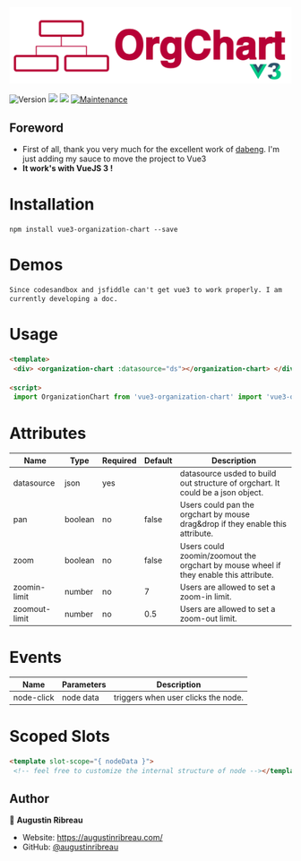 ![OrgChart](./src/assets/logo.png)

<div style="display-flex flex-row">  
  <img alt="Version" src="https://img.shields.io/badge/version-1.8.0-blue.svg?cacheSeconds=2592000" />  
  <img src="https://img.shields.io/badge/npm-%3E%3D5.5.0-blue.svg" />  
  <img src="https://img.shields.io/badge/node-%3E%3D9.3.0-blue.svg" />  
  <a href="https://github.com/augustinribreau/vue3-organization-chart/graphs/commit-activity" target="_blank">  
    <img alt="Maintenance" src="https://img.shields.io/badge/Maintained%3F-yes-green.svg" />  
  </a> 

## Foreword
- First of all, thank you very much for the excellent work of [dabeng](https://github.com/dabeng). I'm just adding my sauce to move the project to Vue3
- **It work's with VueJS 3 !**

# Installation
```  
npm install vue3-organization-chart --save  
```  

# Demos
```  
Since codesandbox and jsfiddle can't get vue3 to work properly. I am currently developing a doc.  
```  

# Usage
```html  
<template>  
 <div> <organization-chart :datasource="ds"></organization-chart> </div></template>  
  
<script>  
 import OrganizationChart from 'vue3-organization-chart' import 'vue3-organization-chart/dist/orgchart.css' export default { components: { OrganizationChart }, data () { return { ds: { 'id': '1', 'name': 'Lao Lao', 'title': 'general manager', 'children': [ { 'id': '2', 'name': 'Bo Miao', 'title': 'department manager' }, { 'id': '3', 'name': 'Su Miao', 'title': 'department manager', 'children': [ { 'id': '4', 'name': 'Tie Hua', 'title': 'senior engineer' }, { 'id': '5', 'name': 'Hei Hei', 'title': 'senior engineer', 'children': [ { 'id': '6', 'name': 'Pang Pang', 'title': 'engineer' }, { 'id': '7', 'name': 'Xiang Xiang', 'title': 'UE engineer' } ] } ] }, { 'id': '8', 'name': 'Hong Miao', 'title': 'department manager' }, { 'id': '9', 'name': 'Chun Miao', 'title': 'department manager' } ] } } } }</script>  
```  

# Attributes
<table>  
  <thead>  
    <tr><th>Name</th><th>Type</th><th>Required</th><th>Default</th><th>Description</th></tr>  
  </thead>  
  <tbody>  
    <tr>  
      <td>datasource</td><td>json</td><td>yes</td><td></td><td>datasource usded to build out structure of orgchart. It could be a json object.</td>  
    </tr>  
    <tr>  
      <td>pan</td><td>boolean</td><td>no</td><td>false</td><td>Users could pan the orgchart by mouse drag&drop if they enable this attribute.</td>  
    </tr>  
    <tr>  
      <td>zoom</td><td>boolean</td><td>no</td><td>false</td><td>Users could zoomin/zoomout the orgchart by mouse wheel if they enable this attribute.</td>  
    </tr>  
    <tr>  
      <td>zoomin-limit</td><td>number</td><td>no</td><td>7</td><td>Users are allowed to set a zoom-in limit.</td>  
    </tr>  
    <tr>  
      <td>zoomout-limit</td><td>number</td><td>no</td><td>0.5</td><td>Users are allowed to set a zoom-out limit.</td>  
    </tr>  
  </tbody>  
</table>  

# Events
<table>  
  <thead>  
    <tr><th>Name</th><th>Parameters</th><th>Description</th></tr>  
  </thead>  
  <tbody>  
    <tr>  
      <td>node-click</td><td>node data</td><td>triggers when user clicks the node.</td>  
    </tr>  
  </tbody>  
</table>  

# Scoped Slots
```html  
<template slot-scope="{ nodeData }">  
 <!-- feel free to customize the internal structure of node --></template>  
```

## Author

👤 **Augustin Ribreau**
* Website: https://augustinribreau.com/
* GitHub: [@augustinribreau](https://github.com/augustinribreau)  
